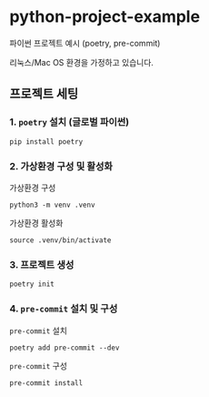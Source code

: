 # python-project-example

파이썬 프로젝트 예시 (poetry, pre-commit)

리눅스/Mac OS 환경을 가정하고 있습니다.

## 프로젝트 세팅

### 1. `poetry` 설치 (글로벌 파이썬)

```shell
pip install poetry
```

### 2. 가상환경 구성 및 활성화

가상환경 구성

```shell
python3 -m venv .venv
```

가상환경 활성화

```shell
source .venv/bin/activate
```

### 3. 프로젝트 생성

```shell
poetry init
```

### 4. `pre-commit` 설치 및 구성

`pre-commit` 설치
```shell
poetry add pre-commit --dev
```

`pre-commit` 구성
```shell
pre-commit install
```
